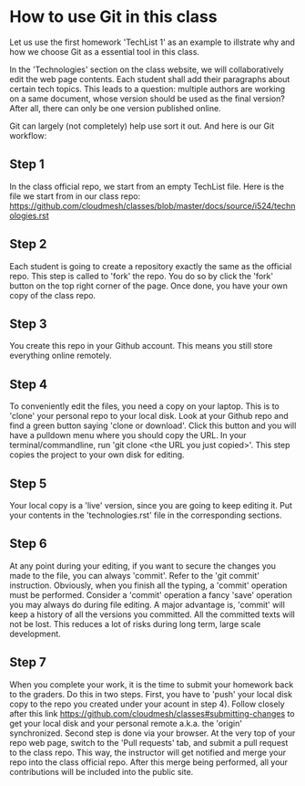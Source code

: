 How to use Git in this class
============================


Let us use the first homework 'TechList 1' as an example to illstrate
why and how we choose Git as a essential tool in this class.

In the 'Technologies' section on the class website, we will
collaboratively edit the web page contents. Each student shall add their
paragraphs about certain tech topics. This leads to a question: multiple
authors are working on a same document, whose version should be used as
the final version? After all, there can only be one version published
online.

Git can largely (not completely) help use sort it out. And here is our
Git workflow:

Step 1
------

In the class official repo, we start from an empty TechList file. Here
is the file we start from in our class repo:
<https://github.com/cloudmesh/classes/blob/master/docs/source/i524/technologies.rst>

Step 2
------

Each student is going to create a repository exactly the same as the
official repo. This step is called to 'fork' the repo. You do so by
click the 'fork' button on the top right corner of the page. Once done,
you have your own copy of the class repo.

Step 3
------

You create this repo in your Github account. This means you still store
everything online remotely.

Step 4
------

To conveniently edit the files, you need a copy on your laptop. This is
to 'clone' your personal repo to your local disk. Look at your Github
repo and find a green button saying 'clone or download'. Click this
button and you will have a pulldown menu where you should copy the URL.
In your terminal/commandline, run 'git clone \<the URL you just
copied\>'. This step copies the project to your own disk for editing.

Step 5
------

Your local copy is a 'live' version, since you are going to keep editing
it. Put your contents in the 'technologies.rst' file in the
corresponding sections.

Step 6
------

At any point during your editing, if you want to secure the changes you
made to the file, you can always 'commit'. Refer to the 'git commit'
instruction. Obviously, when you finish all the typing, a 'commit'
operation must be performed. Consider a 'commit' operation a fancy
'save' operation you may always do during file editing. A major
advantage is, 'commit' will keep a history of all the versions you
committed. All the committed texts will not be lost. This reduces a lot
of risks during long term, large scale development.

Step 7
------

When you complete your work, it is the time to submit your homework back
to the graders. Do this in two steps. First, you have to 'push' your
local disk copy to the repo you created under your acount in step 4).
Follow closely after this link
<https://github.com/cloudmesh/classes#submitting-changes> to get your
local disk and your personal remote a.k.a. the 'origin' synchronized.
Second step is done via your browser. At the very top of your repo web
page, switch to the 'Pull requests' tab, and submit a pull request to
the class repo. This way, the instructor will get notified and merge
your repo into the class official repo. After this merge being
performed, all your contributions will be included into the public site.
